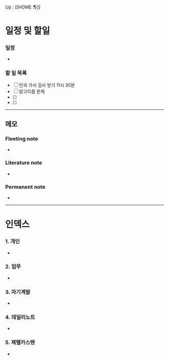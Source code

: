 Up : [[HOME 🌎]]

# 일정 및 할일
### 일정
- 

### 할 일 목록
 
- [ ] 안과 가서 검사 받기 11시 30분 
- [ ] 알고리즘 문제 
- [ ] 
- [ ] 

---

## 메모

### Fleeting note
- 

### Literature note
- 

### Permanent note
- 

---

# 인덱스
### 1. 개인 
- 
### 2. 업무
- 
### 3. 자기계발
- 
### 4. 데일리노트
- 
### 5. 제텔카스텐
- 
